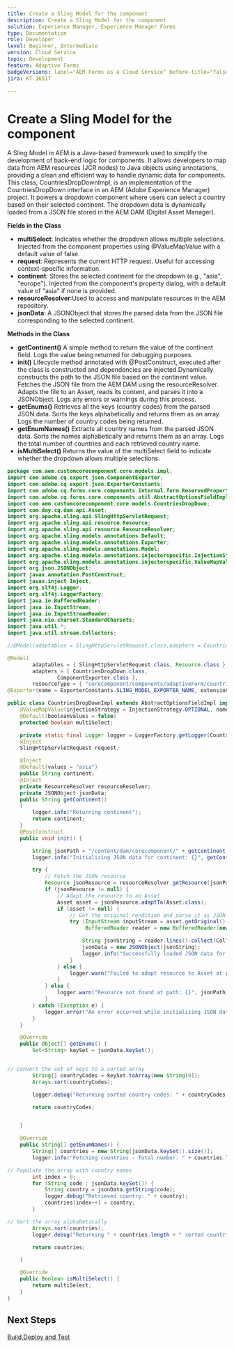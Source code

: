 ```yaml
---
title: Create a Sling Model for the component
description: Create a Sling Model for the component
solution: Experience Manager, Experience Manager Forms
type: Documentation
role: Developer
level: Beginner, Intermediate
version: Cloud Service
topic: Development
feature: Adaptive Forms
badgeVersions: label="AEM Forms as a Cloud Service" before-title="false"
jira: KT-16517

---
```


# Create a Sling Model for the component

A Sling Model in AEM is a Java-based framework used to simplify the development of back-end logic for components. It allows developers to map data from AEM resources (JCR nodes) to Java objects using annotations, providing a clean and efficient way to handle dynamic data for components.
This class, CountriesDropDownImpl, is an implementation of the CountriesDropDown interface in an AEM (Adobe Experience Manager) project. It powers a dropdown component where users can select a country based on their selected continent. The dropdown data is dynamically loaded from a JSON file stored in the AEM DAM (Digital Asset Manager).

**Fields in the Class**

*   **multiSelect**: Indicates whether the dropdown allows multiple selections.
Injected from the component properties using @ValueMapValue with a default value of false.
*   **request**: Represents the current HTTP request. Useful for accessing context-specific information.
*   **continent**: Stores the selected continent for the dropdown (e.g., "asia", "europe").
Injected from the component's property dialog, with a default value of "asia" if none is provided.
*   **resourceResolver**:Used to access and manipulate resources in the AEM repository.
*   **jsonData**: A JSONObject that stores the parsed data from the JSON file corresponding to the selected continent.

**Methods in the Class**

*   **getContinent()** A simple method to return the value of the continent field.
Logs the value being returned for debugging purposes.
*   **init()** Lifecycle method annotated with @PostConstruct, executed after the class is constructed and dependencies are injected.Dynamically constructs the path to the JSON file based on the continent value.
Fetches the JSON file from the AEM DAM using the resourceResolver.
Adapts the file to an Asset, reads its content, and parses it into a JSONObject.
Logs any errors or warnings during this process.
*   **getEnums()** Retrieves all the keys (country codes) from the parsed JSON data.
Sorts the keys alphabetically and returns them as an array.
Logs the number of country codes being returned.
*   **getEnumNames()** Extracts all country names from the parsed JSON data.
Sorts the names alphabetically and returns them as an array.
Logs the total number of countries and each retrieved country name.
*   **isMultiSelect()** Returns the value of the multiSelect field to indicate whether the dropdown allows multiple selections.



```java
package com.aem.customcorecomponent.core.models.impl;
import com.adobe.cq.export.json.ComponentExporter;
import com.adobe.cq.export.json.ExporterConstants;
import com.adobe.cq.forms.core.components.internal.form.ReservedProperties;
import com.adobe.cq.forms.core.components.util.AbstractOptionsFieldImpl;
import com.aem.customcorecomponent.core.models.CountriesDropDown;
import com.day.cq.dam.api.Asset;
import org.apache.sling.api.SlingHttpServletRequest;
import org.apache.sling.api.resource.Resource;
import org.apache.sling.api.resource.ResourceResolver;
import org.apache.sling.models.annotations.Default;
import org.apache.sling.models.annotations.Exporter;
import org.apache.sling.models.annotations.Model;
import org.apache.sling.models.annotations.injectorspecific.InjectionStrategy;
import org.apache.sling.models.annotations.injectorspecific.ValueMapValue;
import org.json.JSONObject;
import javax.annotation.PostConstruct;
import javax.inject.Inject;
import org.slf4j.Logger;
import org.slf4j.LoggerFactory;
import java.io.BufferedReader;
import java.io.InputStream;
import java.io.InputStreamReader;
import java.nio.charset.StandardCharsets;
import java.util.*;
import java.util.stream.Collectors;

//@Model(adaptables = SlingHttpServletRequest.class,adapters = CountriesDropDown.class,defaultInjectionStrategy = DefaultInjectionStrategy.OPTIONAL)

@Model(
        adaptables = { SlingHttpServletRequest.class, Resource.class },
        adapters = { CountriesDropDown.class,
                ComponentExporter.class },
        resourceType = { "corecomponent/components/adaptiveForm/countries" })
@Exporter(name = ExporterConstants.SLING_MODEL_EXPORTER_NAME, extensions = ExporterConstants.SLING_MODEL_EXTENSION)

public class CountriesDropDownImpl extends AbstractOptionsFieldImpl implements CountriesDropDown {
    @ValueMapValue(injectionStrategy = InjectionStrategy.OPTIONAL, name = ReservedProperties.PN_MULTISELECT)
    @Default(booleanValues = false)
    protected boolean multiSelect;

    private static final Logger logger = LoggerFactory.getLogger(CountriesDropDownImpl.class);
    @Inject
    SlingHttpServletRequest request;

    @Inject
    @Default(values = "asia")
    public String continent;
    @Inject
    private ResourceResolver resourceResolver;
    private JSONObject jsonData;
    public String getContinent()
    {
        logger.info("Returning continent");
        return continent;
    }
    @PostConstruct
    public void init() {

        String jsonPath = "/content/dam/corecomponent/" + getContinent() + ".json"; // Update path as needed
        logger.info("Initializing JSON data for continent: {}", getContinent());

        try {
            // Fetch the JSON resource
            Resource jsonResource = resourceResolver.getResource(jsonPath);
            if (jsonResource != null) {
                // Adapt the resource to an Asset
                Asset asset = jsonResource.adaptTo(Asset.class);
                if (asset != null) {
                    // Get the original rendition and parse it as JSON
                    try (InputStream inputStream = asset.getOriginal().adaptTo(InputStream.class);
                         BufferedReader reader = new BufferedReader(new InputStreamReader(inputStream, StandardCharsets.UTF_8))) {

                        String jsonString = reader.lines().collect(Collectors.joining());
                        jsonData = new JSONObject(jsonString);
                        logger.info("Successfully loaded JSON data for path: {}", jsonPath);
                    }
                } else {
                    logger.warn("Failed to adapt resource to Asset at path: {}", jsonPath);
                }
            } else {
                logger.warn("Resource not found at path: {}", jsonPath);
            }
        } catch (Exception e) {
            logger.error("An error occurred while initializing JSON data for path: {}", jsonPath, e);
        }
    }

    @Override
    public Object[] getEnums() {
        Set<String> keySet = jsonData.keySet();


// Convert the set of keys to a sorted array
        String[] countryCodes = keySet.toArray(new String[0]);
        Arrays.sort(countryCodes);

        logger.debug("Returning sorted country codes: " + countryCodes.length);

        return countryCodes;


    }

    @Override
    public String[] getEnumNames() {
        String[] countries = new String[jsonData.keySet().size()];
        logger.info("Fetching countries - Total number: " + countries.length);

// Populate the array with country names
        int index = 0;
        for (String code : jsonData.keySet()) {
            String country = jsonData.getString(code);
            logger.debug("Retrieved country: " + country);
            countries[index++] = country;
        }

// Sort the array alphabetically
        Arrays.sort(countries);
        logger.debug("Returning " + countries.length + " sorted countries");

        return countries;

    }

    @Override
    public Boolean isMultiSelect() {
        return multiSelect;
    }
}

```

## Next Steps

[Build,Deploy and Test](./build.md)
